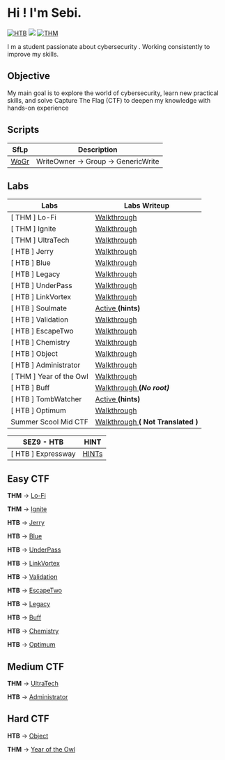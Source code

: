 # Hi ! I'm Sebi.
[![HTB](https://img.shields.io/badge/HTB-%23FF0000?style=for-the-badge&logo=hackthebox&logoColor=white)](https://app.hackthebox.com/users/1965214)
<a href="https://linkedin.com/in/stan-sebastian-undefined-89263b333/"><img src="https://img.shields.io/badge/-LinkedIn-0072b1?&style=for-the-badge&logo=linkedin&logoColor=white" /></a>
[![THM](https://img.shields.io/badge/THM-Blue?style=for-the-badge&logo=tryhackme&logoColor=white)](https://tryhackme.com/p/stansebastian215)

I m a student passionate about cybersecurity . Working consistently to improve my skills.

## Objective

My main goal is to explore the world of cybersecurity, learn new practical skills, and solve Capture The Flag (CTF) to deepen my knowledge with hands-on experience

## Scripts 

| SfLp |  Description |
|-----| -------|
| <a href="https://github.com/Seby26Dev/SfLp"> WoGr | WriteOwner -> Group -> GenericWrite |

## Labs

| Labs                                         | Labs Writeup          |
|-----------------------------------------------|----------------------------|
| [ THM ] Lo-Fi          | <a href="https://github.com/Seby26Dev/-THM-Lo-Fi"> Walkthrough </a>|
| [ THM ] Ignite           |<a href="https://github.com/Seby26Dev/-THM-Ignite"> Walkthrough </a>|
| [ THM ] UltraTech         | <a href="https://github.com/Seby26Dev/-THM-UltraTech"> Walkthrough </a>|
| [ HTB ] Jerry           | <a href="https://github.com/Seby26Dev/-HTB-Jerry"> Walkthrough </a>|
| [ HTB ] Blue             | <a href="https://github.com/Seby26Dev/-HTB-Blue/"> Walkthrough </a>|
| [ HTB ] Legacy           | <a href="https://github.com/Seby26Dev/-HTB-Legacy" > Walkthrough </a>|
| [ HTB ] UnderPass           | <a href="https://github.com/Seby26Dev/-HTB-UnderPass"> Walkthrough </a>|
| [ HTB ] LinkVortex           | <a href="https://github.com/Seby26Dev/-HTB-LinkVortex"> Walkthrough </a>|
| [ HTB ] Soulmate         | <a href="https://github.com/Seby26Dev/-HTB-Soulmate/"> Active  </a> __(hints)__|
| [ HTB ] Validation         | <a href="https://github.com/Seby26Dev/-HTB-Validation/"> Walkthrough <a> |
| [ HTB ] EscapeTwo      | <a href="https://github.com/Seby26Dev/-HTB-EscapeTwo/" > Walkthrough <a> |
| [ HTB ] Chemistry       | <a href="https://github.com/Seby26Dev/-HTB-Chemistry" >  Walkthrough <a> |
| [ HTB ] Object          | <a href="https://github.com/Seby26Dev/-HTB-Object/" > Walkthrough <a> |
| [ HTB ] Administrator    | <a href="https://github.com/Seby26Dev/-HTB-Administrator" > Walkthrough <a> |
| [ THM ]  Year of the Owl | <a href="https://github.com/Seby26Dev/-THM-Year-of-the-Owl/" >  Walkthrough <a> |
| [ HTB ] Buff            | <a href="https://github.com/Seby26Dev/-HTB-Buff" >  Walkthrough <a> __(_No root)___ |
| [ HTB ] TombWatcher      | <a href="https://github.com/Seby26Dev/-HTB-TombWatcher" > Active </a> __(hints)__|
| [ HTB ]  Optimum        | <a href="https://github.com/Seby26Dev/-HTB-Optimum" > Walkthrough <a> |
| Summer Scool Mid CTF | <a href="https://github.com/Seby26Dev/SSSV12/tree/main"> Walkthrough </a>  __( Not Translated )__




| SEZ9 - HTB                                    | HINT         |
|-----------------------------------------------|----------------------------|
| [ HTB ] Expressway     | <a href="https://github.com/Seby26Dev/-HTB-SEZ9-Expressway/" > HINTs <a> |







## Easy CTF
 __THM__ ->  <a href="https://github.com/Seby26Dev/-THM-Lo-Fi"> Lo-Fi </a>
 
__THM__ ->  <a href="https://github.com/Seby26Dev/-THM-Ignite"> Ignite </a>

__HTB__ ->   <a href="https://github.com/Seby26Dev/-HTB-Jerry"> Jerry </a>

__HTB__ ->  <a href="https://github.com/Seby26Dev/-HTB-Blue/"> Blue </a>

__HTB__ -> <a href="https://github.com/Seby26Dev/-HTB-UnderPass"> UnderPass </a>

__HTB__ -> <a href="https://github.com/Seby26Dev/-HTB-LinkVortex"> LinkVortex </a>

__HTB__ ->  <a href="https://github.com/Seby26Dev/-HTB-Validation/"> Validation <a>

__HTB__ -> <a href="https://github.com/Seby26Dev/-HTB-EscapeTwo/" > EscapeTwo <a>

__HTB__ -> <a href="https://github.com/Seby26Dev/-HTB-Legacy" > Legacy </a>

__HTB__ ->  <a href="https://github.com/Seby26Dev/-HTB-Buff" > Buff <a> 

__HTB__ -> <a href="https://github.com/Seby26Dev/-HTB-Chemistry" > Chemistry <a> 

__HTB__ -> <a href="https://github.com/Seby26Dev/-HTB-Optimum" > Optimum <a> 

## Medium CTF

__THM__ ->  <a href="https://github.com/Seby26Dev/-THM-UltraTech"> UltraTech </a>

__HTB__ ->  <a href="https://github.com/Seby26Dev/-HTB-Administrator" > Administrator </a>

## Hard CTF

 __HTB__ ->  <a href="https://github.com/Seby26Dev/-HTB-Object/" > Object </a>
 
 __THM__ -> <a href="https://github.com/Seby26Dev/-THM-Year-of-the-Owl/" > Year of the Owl </a>
